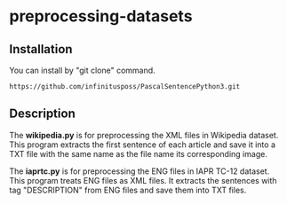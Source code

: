 # preprocessing-datasets

## Installation

You can install by "git clone" command.

```
https://github.com/infinitusposs/PascalSentencePython3.git
```
## Description

The **wikipedia.py** is for preprocessing the XML files in Wikipedia dataset. <br>
This program extracts the first sentence of each article and save it into a TXT file with the same name as the file name its corresponding image.

The **iaprtc.py** is for preprocessing the ENG files in IAPR TC-12 dataset. <br>
This program treats ENG files as XML files. It extracts the sentences with tag "DESCRIPTION" from ENG files and save them into TXT files. 
